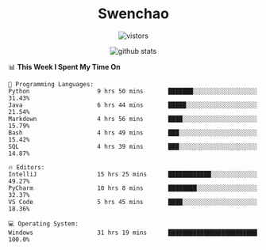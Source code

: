 <h1 align="center">Swenchao</h3>

<p align="center">
  <img src="https://visitor-badge.glitch.me/badge?page_id=Swenchao" alt="vistors" />
</p>

<p align="center">
  <img src="https://github-readme-stats.vercel.app/api?username=Swenchao&count_private=true&show_icons=true&theme=vue-dark&hide_title=true" alt="github stats" />
</p>

<!--START_SECTION:waka-->
📊 **This Week I Spent My Time On** 

```text
💬 Programming Languages: 
Python                   9 hrs 50 mins       ███████░░░░░░░░░░░░░░░░░░   31.43% 
Java                     6 hrs 44 mins       █████░░░░░░░░░░░░░░░░░░░░   21.54% 
Markdown                 4 hrs 56 mins       ████░░░░░░░░░░░░░░░░░░░░░   15.79% 
Bash                     4 hrs 49 mins       ███░░░░░░░░░░░░░░░░░░░░░░   15.42% 
SQL                      4 hrs 39 mins       ███░░░░░░░░░░░░░░░░░░░░░░   14.87%

🔥 Editors: 
IntelliJ                 15 hrs 25 mins      ████████████░░░░░░░░░░░░░   49.27% 
PyCharm                  10 hrs 8 mins       ████████░░░░░░░░░░░░░░░░░   32.37% 
VS Code                  5 hrs 45 mins       ████░░░░░░░░░░░░░░░░░░░░░   18.36%

💻 Operating System: 
Windows                  31 hrs 19 mins      █████████████████████████   100.0%

```


<!--END_SECTION:waka-->

